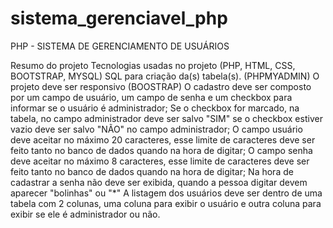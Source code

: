 # sistema_gerenciavel_php
PHP - SISTEMA DE GERENCIAMENTO DE USUÁRIOS

Resumo do projeto
Tecnologias usadas no projeto (PHP, HTML, CSS, BOOTSTRAP, MYSQL)
SQL para criação da(s) tabela(s). (PHPMYADMIN)
O projeto deve ser responsivo (BOOSTRAP)
O cadastro deve ser composto por um campo de usuário, um campo de senha e um checkbox para informar se o usuário é administrador;
Se o checkbox for marcado, na tabela, no campo administrador deve ser salvo "SIM" se o checkbox estiver vazio deve ser salvo "NÃO" no campo administrador;
O campo usuário deve aceitar no máximo 20 caracteres, esse limite de caracteres deve ser feito tanto no banco de dados quando na hora de digitar;
O campo senha deve aceitar no máximo 8 caracteres, esse limite de caracteres deve ser feito tanto no banco de dados quando na hora de digitar;
Na hora de cadastrar a senha não deve ser exibida, quando a pessoa digitar devem aparecer "bolinhas" ou "*"
A listagem dos usuários deve ser dentro de uma tabela com 2 colunas, uma coluna para exibir o usuário e outra coluna para exibir se ele é administrador ou não.